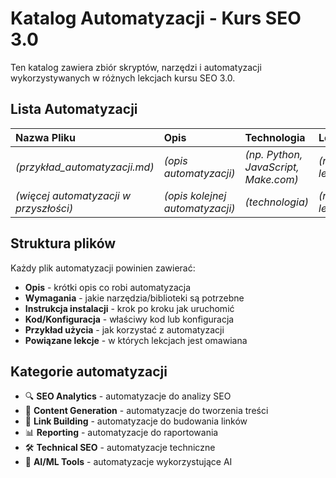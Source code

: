 # Katalog Automatyzacji - Kurs SEO 3.0

Ten katalog zawiera zbiór skryptów, narzędzi i automatyzacji wykorzystywanych w różnych lekcjach kursu SEO 3.0.

## Lista Automatyzacji

| Nazwa Pliku | Opis | Technologia | Lekcja |
| :-------------------------------- | :------------------------------------------------------------------------------------------------------------------------------- | :----------- | :--------------------------------------------- |
| *(przykład_automatyzacji.md)* | *(opis automatyzacji)* | *(np. Python, JavaScript, Make.com)* | *(nazwa lekcji)* |
| *(więcej automatyzacji w przyszłości)* | *(opis kolejnej automatyzacji)* | *(technologia)* | *(nazwa lekcji)* |

## Struktura plików

Każdy plik automatyzacji powinien zawierać:
- **Opis** - krótki opis co robi automatyzacja
- **Wymagania** - jakie narzędzia/biblioteki są potrzebne
- **Instrukcja instalacji** - krok po kroku jak uruchomić
- **Kod/Konfiguracja** - właściwy kod lub konfiguracja
- **Przykład użycia** - jak korzystać z automatyzacji
- **Powiązane lekcje** - w których lekcjach jest omawiana

## Kategorie automatyzacji

- 🔍 **SEO Analytics** - automatyzacje do analizy SEO
- 📝 **Content Generation** - automatyzacje do tworzenia treści
- 🔗 **Link Building** - automatyzacje do budowania linków
- 📊 **Reporting** - automatyzacje do raportowania
- 🛠️ **Technical SEO** - automatyzacje techniczne
- 🤖 **AI/ML Tools** - automatyzacje wykorzystujące AI 